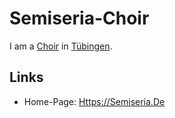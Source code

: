 # Semiseria-Choir

I am a [Choir](90001000.md) in [Tübingen](2000001.md).

## Links

- Home-Page: [Https://Semiseria.De](https://semiseria.de)
